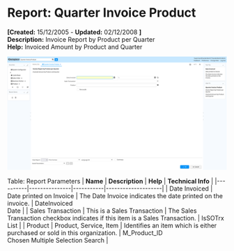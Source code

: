 # Report: Quarter Invoice Product

**[Created:** 15/12/2005 - **Updated:** 02/12/2008 **]**  
**Description:** Invoice Report by Product per Quarter  
**Help:** Invoiced Amount by Product and Quarter  

![](/img/docs/manual/QuarterInvoiceProduct-Report_iDempiere_v12.0.0.png)

Table: Report Parameters
| **Name** | **Description** | **Help** | **Technical Info** |
|----------|---------------|-----------|--------------------|
| Date Invoiced | Date printed on Invoice | The Date Invoice indicates the date printed on the invoice. | DateInvoiced<br/>Date | 
| Sales Transaction | This is a Sales Transaction | The Sales Transaction checkbox indicates if this item is a Sales Transaction. | IsSOTrx<br/>List | 
| Product | Product, Service, Item | Identifies an item which is either purchased or sold in this organization. | M_Product_ID<br/>Chosen Multiple Selection Search | 


